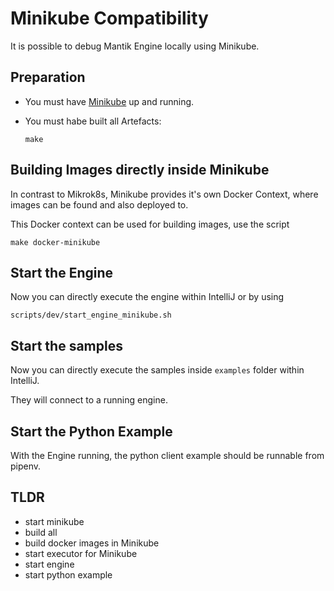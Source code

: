 # Minikube Compatibility

It is possible to debug Mantik Engine locally using Minikube.

## Preparation

- You must have [Minikube](https://kubernetes.io/docs/setup/minikube/) up and running.
- You must habe built all Artefacts: 
  
      make

## Building Images directly inside Minikube

In contrast to Mikrok8s, Minikube provides it's own Docker Context, where images can be found and also deployed to.

This Docker context can be used for building images, use the script 

    make docker-minikube 

## Start the Engine

Now you can directly execute the engine within IntelliJ or by using 
    
    scripts/dev/start_engine_minikube.sh
    
## Start the samples

Now you can directly execute the samples inside `examples` folder within IntelliJ.

They will connect to a running engine.
    

## Start the Python Example

With the Engine running, the python client example should be runnable from pipenv.

## TLDR

- start minikube
- build all
- build docker images in Minikube
- start executor for Minikube
- start engine
- start python example
 
